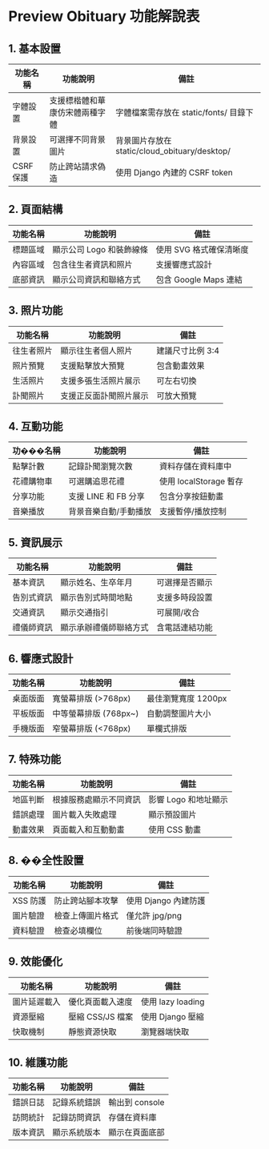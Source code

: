 # Preview Obituary 功能解說表

## 1. 基本設置
| 功能名稱 | 功能說明 | 備註 |
|---------|---------|------|
| 字體設置 | 支援標楷體和華康仿宋體兩種字體 | 字體檔案需存放在 static/fonts/ 目錄下 |
| 背景設置 | 可選擇不同背景圖片 | 背景圖片存放在 static/cloud_obituary/desktop/ |
| CSRF 保護 | 防止跨站請求偽造 | 使用 Django 內建的 CSRF token |

## 2. 頁面結構
| 功能名稱 | 功能說明 | 備註 |
|---------|---------|------|
| 標題區域 | 顯示公司 Logo 和裝飾線條 | 使用 SVG 格式確保清晰度 |
| 內容區域 | 包含往生者資訊和照片 | 支援響應式設計 |
| 底部資訊 | 顯示公司資訊和聯絡方式 | 包含 Google Maps 連結 |

## 3. 照片功能
| 功能名稱 | 功能說明 | 備註 |
|---------|---------|------|
| 往生者照片 | 顯示往生者個人照片 | 建議尺寸比例 3:4 |
| 照片預覽 | 支援點擊放大預覽 | 包含動畫效果 |
| 生活照片 | 支援多張生活照片展示 | 可左右切換 |
| 訃聞照片 | 支援正反面訃聞照片展示 | 可放大預覽 |

## 4. 互動功能
| 功���名稱 | 功能說明 | 備註 |
|---------|---------|------|
| 點擊計數 | 記錄訃聞瀏覽次數 | 資料存儲在資料庫中 |
| 花禮購物車 | 可選購追思花禮 | 使用 localStorage 暫存 |
| 分享功能 | 支援 LINE 和 FB 分享 | 包含分享按鈕動畫 |
| 音樂播放 | 背景音樂自動/手動播放 | 支援暫停/播放控制 |

## 5. 資訊展示
| 功能名稱 | 功能說明 | 備註 |
|---------|---------|------|
| 基本資訊 | 顯示姓名、生卒年月 | 可選擇是否顯示 |
| 告別式資訊 | 顯示告別式時間地點 | 支援多時段設置 |
| 交通資訊 | 顯示交通指引 | 可展開/收合 |
| 禮儀師資訊 | 顯示承辦禮儀師聯絡方式 | 含電話連結功能 |

## 6. 響應式設計
| 功能名稱 | 功能說明 | 備註 |
|---------|---------|------|
| 桌面版面 | 寬螢幕排版 (>768px) | 最佳瀏覽寬度 1200px |
| 平板版面 | 中等螢幕排版 (768px~) | 自動調整圖片大小 |
| 手機版面 | 窄螢幕排版 (<768px) | 單欄式排版 |

## 7. 特殊功能
| 功能名稱 | 功能說明 | 備註 |
|---------|---------|------|
| 地區判斷 | 根據服務處顯示不同資訊 | 影響 Logo 和地址顯示 |
| 錯誤處理 | 圖片載入失敗處理 | 顯示預設圖片 |
| 動畫效果 | 頁面載入和互動動畫 | 使用 CSS 動畫 |

## 8. ��全性設置
| 功能名稱 | 功能說明 | 備註 |
|---------|---------|------|
| XSS 防護 | 防止跨站腳本攻擊 | 使用 Django 內建防護 |
| 圖片驗證 | 檢查上傳圖片格式 | 僅允許 jpg/png |
| 資料驗證 | 檢查必填欄位 | 前後端同時驗證 |

## 9. 效能優化
| 功能名稱 | 功能說明 | 備註 |
|---------|---------|------|
| 圖片延遲載入 | 優化頁面載入速度 | 使用 lazy loading |
| 資源壓縮 | 壓縮 CSS/JS 檔案 | 使用 Django 壓縮 |
| 快取機制 | 靜態資源快取 | 瀏覽器端快取 |

## 10. 維護功能
| 功能名稱 | 功能說明 | 備註 |
|---------|---------|------|
| 錯誤日誌 | 記錄系統錯誤 | 輸出到 console |
| 訪問統計 | 記錄訪問資訊 | 存儲在資料庫 |
| 版本資訊 | 顯示系統版本 | 顯示在頁面底部 | 